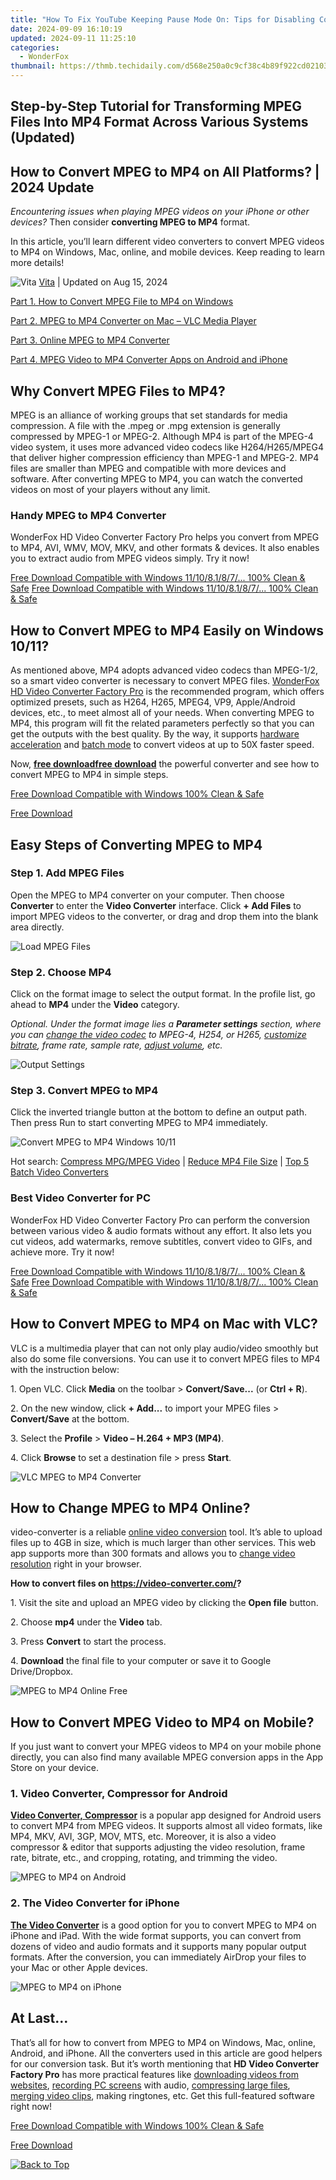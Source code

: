 ```yaml
---
title: "How To Fix YouTube Keeping Pause Mode On: Tips for Disabling Continuous Playback Interruptions"
date: 2024-09-09 16:10:19
updated: 2024-09-11 11:25:10
categories:
  - WonderFox
thumbnail: https://thmb.techidaily.com/d568e250a0c9cf38c4b89f922cd02103ab4f1762aadda7b19c3a1266ed366a54.jpg
---
```


## Step-by-Step Tutorial for Transforming MPEG Files Into MP4 Format Across Various Systems (Updated)

## How to Convert MPEG to MP4 on All Platforms? | 2024 Update

_Encountering issues when playing MPEG videos on your iPhone or other devices?_ Then consider **converting MPEG to MP4** format.

In this article, you’ll learn different video converters to convert MPEG videos to MP4 on Windows, Mac, online, and mobile devices. Keep reading to learn more details!

![Vita](https://www.videoconverterfactory.com/tips/imgs-self/avatar/vita.png) [Vita](https://tools.techidaily.com/videoconverterfactory/hd-video-converter/) | Updated on Aug 15, 2024

[Part 1\. How to Convert MPEG File to MP4 on Windows](https://tools.techidaily.com/videoconverterfactory/hd-video-converter/)

[Part 2\. MPEG to MP4 Converter on Mac – VLC Media Player](https://tools.techidaily.com/videoconverterfactory/hd-video-converter/)

[Part 3\. Online MPEG to MP4 Converter](https://tools.techidaily.com/videoconverterfactory/hd-video-converter/)

[Part 4\. MPEG Video to MP4 Converter Apps on Android and iPhone](https://tools.techidaily.com/videoconverterfactory/hd-video-converter/)

## Why Convert MPEG Files to MP4?

MPEG is an alliance of working groups that set standards for media compression. A file with the .mpeg or .mpg extension is generally compressed by MPEG-1 or MPEG-2\. Although MP4 is part of the MPEG-4 video system, it uses more advanced video codecs like H264/H265/MPEG4 that deliver higher compression efficiency than MPEG-1 and MPEG-2\. MP4 files are smaller than MPEG and compatible with more devices and software. After converting MPEG to MP4, you can watch the converted videos on most of your players without any limit.

### Handy MPEG to MP4 Converter

WonderFox HD Video Converter Factory Pro helps you convert from MPEG to MP4, AVI, WMV, MOV, MKV, and other formats & devices. It also enables you to extract audio from MPEG videos simply. Try it now!

[Free Download Compatible with Windows 11/10/8.1/8/7/... 100% Clean & Safe](https://tools.techidaily.com/videoconverterfactory/hd-video-converter/) [Free Download Compatible with Windows 11/10/8.1/8/7/... 100% Clean & Safe](https://tools.techidaily.com/videoconverterfactory/hd-video-converter/) 

## How to Convert MPEG to MP4 Easily on Windows 10/11?

As mentioned above, MP4 adopts advanced video codecs than MPEG-1/2, so a smart video converter is necessary to convert MPEG files. [WonderFox HD Video Converter Factory Pro](https://tools.techidaily.com/videoconverterfactory/hd-video-converter/) is the recommended program, which offers optimized presets, such as H264, H265, MPEG4, VP9, Apple/Android devices, etc., to meet almost all of your needs. When converting MPEG to MP4, this program will fit the related parameters perfectly so that you can get the outputs with the best quality. By the way, it supports [hardware acceleration](https://tools.techidaily.com/videoconverterfactory/hd-video-converter/) and [batch mode](https://tools.techidaily.com/videoconverterfactory/hd-video-converter/) to convert videos at up to 50X faster speed.

Now, [**free download**](https://tools.techidaily.com/videoconverterfactory/hd-video-converter/)[**free download**](https://tools.techidaily.com/videoconverterfactory/hd-video-converter/) the powerful converter and see how to convert MPEG to MP4 in simple steps.

[Free Download Compatible with Windows 100% Clean & Safe](https://tools.techidaily.com/videoconverterfactory/hd-video-converter/) 

[Free Download](https://tools.techidaily.com/videoconverterfactory/hd-video-converter/) 

## Easy Steps of Converting MPEG to MP4

### Step 1\. Add MPEG Files

Open the MPEG to MP4 converter on your computer. Then choose **Converter** to enter the **Video Converter** interface. Click **\+ Add Files** to import MPEG videos to the converter, or drag and drop them into the blank area directly.

![Load MPEG Files](https://www.videoconverterfactory.com/tips/imgs-self/converting-mpeg-to-mp4/converting-mpeg-to-mp4-1.webp) 

### Step 2\. Choose MP4

Click on the format image to select the output format. In the profile list, go ahead to **MP4** under the **Video** category.

_Optional. Under the format image lies a **Parameter settings** section, where you can [change the video codec](https://tools.techidaily.com/videoconverterfactory/hd-video-converter/) to MPEG-4, H254, or H265, [customize bitrate](https://tools.techidaily.com/videoconverterfactory/hd-video-converter/), frame rate, sample rate, [adjust volume](https://tools.techidaily.com/videoconverterfactory/hd-video-converter/), etc._

![Output Settings](https://www.videoconverterfactory.com/tips/imgs-self/converting-mpeg-to-mp4/converting-mpeg-to-mp4-2.webp) 

### Step 3\. Convert MPEG to MP4

Click the inverted triangle button at the bottom to define an output path. Then press Run to start converting MPEG to MP4 immediately.

![Convert MPEG to MP4 Windows 10/11](https://www.videoconverterfactory.com/tips/imgs-self/converting-mpeg-to-mp4/converting-mpeg-to-mp4-3.webp) 

Hot search: [Compress MPG/MPEG Video](https://tools.techidaily.com/videoconverterfactory/hd-video-converter/) | [Reduce MP4 File Size](https://tools.techidaily.com/videoconverterfactory/hd-video-converter/) | [Top 5 Batch Video Converters](https://tools.techidaily.com/videoconverterfactory/hd-video-converter/) 

### Best Video Converter for PC

WonderFox HD Video Converter Factory Pro can perform the conversion between various video & audio formats without any effort. It also lets you cut videos, add watermarks, remove subtitles, convert video to GIFs, and achieve more. Try it now!

[Free Download Compatible with Windows 11/10/8.1/8/7/... 100% Clean & Safe](https://tools.techidaily.com/videoconverterfactory/hd-video-converter/) [Free Download Compatible with Windows 11/10/8.1/8/7/... 100% Clean & Safe](https://tools.techidaily.com/videoconverterfactory/hd-video-converter/) 

## How to Convert MPEG to MP4 on Mac with VLC?

VLC is a multimedia player that can not only play audio/video smoothly but also do some file conversions. You can use it to convert MPEG files to MP4 with the instruction below:

1\. Open VLC. Click **Media** on the toolbar > **Convert/Save...** (or **Ctrl + R**).

2\. On the new window, click **\+ Add...** to import your MPEG files > **Convert/Save** at the bottom.

3\. Select the **Profile** \> **Video – H.264 + MP3 (MP4)**.

4\. Click **Browse** to set a destination file > press **Start**.

![VLC MPEG to MP4 Converter](https://www.videoconverterfactory.com/tips/imgs-self/converting-mpeg-to-mp4/converting-mpeg-to-mp4-4.webp) 

## How to Change MPEG to MP4 Online?

video-converter is a reliable [online video conversion](https://tools.techidaily.com/videoconverterfactory/hd-video-converter/) tool. It’s able to upload files up to 4GB in size, which is much larger than other services. This web app supports more than 300 formats and allows you to [change video resolution](https://tools.techidaily.com/videoconverterfactory/hd-video-converter/) right in your browser.

**How to convert files on https://video-converter.com/?**

1\. Visit the site and upload an MPEG video by clicking the **Open file** button.

2\. Choose **mp4** under the **Video** tab.

3\. Press **Convert** to start the process.

4\. **Download** the final file to your computer or save it to Google Drive/Dropbox.

![MPEG to MP4 Online Free](https://www.videoconverterfactory.com/tips/imgs-self/converting-mpeg-to-mp4/converting-mpeg-to-mp4-5.webp) 

## How to Convert MPEG Video to MP4 on Mobile?

If you just want to convert your MPEG videos to MP4 on your mobile phone directly, you can also find many available MPEG conversion apps in the App Store on your device.

### 1\. Video Converter, Compressor for Android

[**Video Converter, Compressor**](https://play.google.com/store/apps/details?id=com.inverseai.video%5Fconverter&hl=en) is a popular app designed for Android users to convert MP4 from MPEG videos. It supports almost all video formats, like MP4, MKV, AVI, 3GP, MOV, MTS, etc. Moreover, it is also a video compressor & editor that supports adjusting the video resolution, frame rate, bitrate, etc., and cropping, rotating, and trimming the video.

![MPEG to MP4 on Android](https://www.videoconverterfactory.com/tips/imgs-self/converting-mpeg-to-mp4/converting-mpeg-to-mp4-6.webp) 

### 2\. The Video Converter for iPhone

[**The Video Converter**](https://apps.apple.com/us/app/the-video-converter/id893347665) is a good option for you to convert MPEG to MP4 on iPhone and iPad. With the wide format supports, you can convert from dozens of video and audio formats and it supports many popular output formats. After the conversion, you can immediately AirDrop your files to your Mac or other Apple devices.

![MPEG to MP4 on iPhone](https://www.videoconverterfactory.com/tips/imgs-self/converting-mpeg-to-mp4/converting-mpeg-to-mp4-7.webp) 

## At Last…

That’s all for how to convert from MPEG to MP4 on Windows, Mac, online, Android, and iPhone. All the converters used in this article are good helpers for our conversion task. But it’s worth mentioning that **HD Video Converter Factory Pro** has more practical features like [downloading videos from websites](https://tools.techidaily.com/videoconverterfactory/hd-video-converter/), [recording PC screens](https://tools.techidaily.com/videoconverterfactory/hd-video-converter/) with audio, [compressing large files](https://tools.techidaily.com/videoconverterfactory/hd-video-converter/), [merging video clips](https://tools.techidaily.com/videoconverterfactory/hd-video-converter/), making ringtones, etc. Get this full-featured software right now!

[Free Download Compatible with Windows 100% Clean & Safe](https://tools.techidaily.com/videoconverterfactory/hd-video-converter/) 

[Free Download](https://tools.techidaily.com/videoconverterfactory/hd-video-converter/) 

[![Back to Top](https://www.videoconverterfactory.com/tips/amp-imgs/btt.png)](https://tools.techidaily.com/videoconverterfactory/hd-video-converter/)

<ins class="adsbygoogle"
     style="display:block"
     data-ad-format="autorelaxed"
     data-ad-client="ca-pub-7571918770474297"
     data-ad-slot="1223367746"></ins>



<ins class="adsbygoogle"
     style="display:block"
     data-ad-client="ca-pub-7571918770474297"
     data-ad-slot="8358498916"
     data-ad-format="auto"
     data-full-width-responsive="true"></ins>
